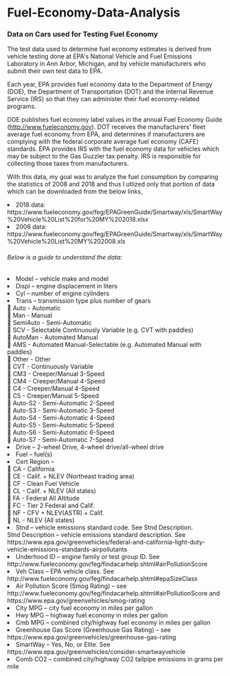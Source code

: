 # Fuel-Economy-Data-Analysis

### Data on Cars used for Testing Fuel Economy

The test data used to determine fuel economy estimates is derived from vehicle testing done at EPA's National Vehicle and Fuel Emissions Laboratory in Ann Arbor, Michigan, and by vehicle manufacturers who submit their own test data to EPA.

Each year, EPA provides fuel economy data to the Department of Energy (DOE), the Department of Transportation (DOT) and the Internal Revenue Service (IRS) so that they can administer their fuel economy-related programs.

DOE publishes fuel economy label values in the annual Fuel Economy Guide (http://www.fueleconomy.gov).
DOT receives the manufacturers' fleet average fuel economy from EPA, and determines if manufacturers are complying with the federal corporate average fuel economy (CAFE) standards.
EPA provides IRS with the fuel economy data for vehicles which may be subject to the Gas Guzzler tax penalty. IRS is responsible for collecting those taxes from manufacturers. 

With this data, my goal was to analyze the fuel consumption by comparing the statistics of 2008 and 2018 and thus I utlized only that portion of data which can be downloaded from the below links,
<li> 2018 data: https://www.fueleconomy.gov/feg/EPAGreenGuide/Smartway/xls/SmartWay%20Vehicle%20List%20for%20MY%202018.xlsx
<li> 2008 data: https://www.fueleconomy.gov/feg/EPAGreenGuide/Smartway/xls/SmartWay%20Vehicle%20List%20MY%202008.xls

###### Below is a guide to understand the data:

<li> Model – vehicle make and model<br>
<li> Displ – engine displacement in liters<br>
<li> Cyl – number of engine cylinders<br>
<li> Trans – transmission type plus number of gears<br>
 Auto - Automatic<br>
 Man - Manual<br>
 SemiAuto - Semi-Automatic<br>
 SCV - Selectable Continuously Variable (e.g. CVT with paddles)<br>
 AutoMan - Automated Manual<br>
 AMS - Automated Manual-Selectable (e.g. Automated Manual with paddles)<br>
 Other - Other<br>
 CVT - Continuously Variable<br>
 CM3 - Creeper/Manual 3-Speed<br>
 CM4 - Creeper/Manual 4-Speed<br>
 C4 - Creeper/Manual 4-Speed<br>
 C5 - Creeper/Manual 5-Speed<br>
 Auto-S2 - Semi-Automatic 2-Speed<br>
 Auto-S3 - Semi-Automatic 3-Speed<br>
 Auto-S4 - Semi-Automatic 4-Speed<br>
 Auto-S5 - Semi-Automatic 5-Speed<br>
 Auto-S6 - Semi-Automatic 6-Speed<br>
 Auto-S7 - Semi-Automatic 7-Speed<br>
<li> Drive – 2-wheel Drive, 4-wheel drive/all-wheel drive<br>
<li> Fuel – fuel(s)<br>
<li> Cert Region –<br>
 CA - California<br>
 CE - Calif. + NLEV (Northeast trading area)<br>
 CF - Clean Fuel Vehicle<br>
 CL - Calif. + NLEV (All states)<br>
 FA - Federal All Altitude<br>
 FC - Tier 2 Federal and Calif.<br>
 NF - CFV + NLEV(ASTR) + Calif.<br>
 NL - NLEV (All states)<br>
<li> Stnd – vehicle emissions standard code. See Stnd Description.<br>
Stnd Description – vehicle emissions standard description. See
https://www.epa.gov/greenvehicles/federal-and-california-light-duty-vehicle-emissions-standards-airpollutants<br>
<li> Underhood ID – engine family or test group ID. See
http://www.fueleconomy.gov/feg/findacarhelp.shtml#airPollutionScore<br>
<li> Veh Class – EPA vehicle class. See http://www.fueleconomy.gov/feg/findacarhelp.shtml#epaSizeClass<br>
<li> Air Pollution Score (Smog Rating) – see
http://www.fueleconomy.gov/feg/findacarhelp.shtml#airPollutionScore and https://www.epa.gov/greenvehicles/smog-rating<br>
<li> City MPG – city fuel economy in miles per gallon<br>
<li> Hwy MPG – highway fuel economy in miles per gallon<br>
<li> Cmb MPG – combined city/highway fuel economy in miles per gallon<br>
<li> Greenhouse Gas Score (Greenhouse Gas Rating) – see
https://www.epa.gov/greenvehicles/greenhouse-gas-rating<br>
<li> SmartWay – Yes, No, or Elite. See https://www.epa.gov/greenvehicles/consider-smartwayvehicle<br>
<li> Comb CO2 – combined city/highway CO2 tailpipe emissions in grams per mile
